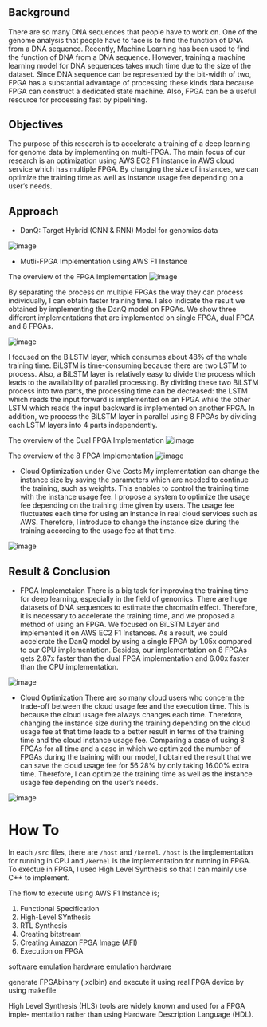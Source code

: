 #

## Background
There are so many DNA sequences that people have to work on. One of the genome analysis that people have to face is to find the function of DNA from a DNA sequence. Recently, Machine Learning has been used to find the function of DNA from a DNA sequence. However, training a machine learning model for DNA sequences takes much time due to the size of the dataset.
Since DNA sequence can be represented by the bit-width of two, FPGA has a substantial advantage of processing these kinds data because FPGA can construct a dedicated state machine. Also, FPGA can be a useful resource for processing fast by pipelining. 


## Objectives
The purpose of this research is to accelerate a training of a deep learning for genome data by implementing on multi-FPGA. The main focus of our research is an optimization using AWS EC2 F1 instance in AWS cloud service which has multiple FPGA. By changing the size of instances, we can optimize the training time as well as instance usage fee depending on a user’s needs.

## Approach
- DanQ: Target Hybrid (CNN & RNN) Model for genomics data

![image](https://github.com/tinaba96/master/assets/57109730/cf69250c-abe9-4c8f-b234-f7555692fd1c)


- Mutli-FPGA Implementation using AWS F1 Instance

The overview of the FPGA Implementation
![image](https://github.com/tinaba96/master/assets/57109730/909df276-43a6-47c1-b23b-2854795d3a9c)

By separating the process on multiple FPGAs the way they can process individually, I can obtain faster training time.
I also indicate the result we obtained by implementing the DanQ model on FPGAs. We show three different implementations that are implemented on single FPGA, dual FPGA and 8 FPGAs.

![image](https://github.com/tinaba96/master/assets/57109730/e1f0325d-7e3e-4d4a-9477-5c5fa2e9032b)

I focused on the BiLSTM layer, which consumes about 48% of the whole training time. BiLSTM is time-consuming because there are two LSTM to process. Also, a BiLSTM layer is relatively easy to divide the process which leads to the availability of parallel processing. By dividing these two BiLSTM process into two parts, the processing time can be decreased: the LSTM which reads the input forward is implemented on an FPGA while the other LSTM which reads the input backward is implemented on another FPGA. In addition, we process the BiLSTM layer in parallel using 8 FPGAs by dividing each LSTM layers into 4 parts independently.


The overview of the Dual FPGA Implementation
![image](https://github.com/tinaba96/master/assets/57109730/644eec14-1ca4-40a9-8798-63bbcc6f6423)

The overview of the 8 FPGA Implementation
![image](https://github.com/tinaba96/master/assets/57109730/7971036b-98c5-4125-83b8-94a70dd50177)


- Cloud Optimization under Give Costs
My implementation can change the instance size by saving the parameters which are needed to continue the training, such as weights. This enables to control the training time with the instance usage fee. I propose a system to optimize the usage fee depending on the training time given by users. The usage fee fluctuates each time for using an instance in real cloud services such as AWS. Therefore, I introduce to change the instance size during the training according to the usage fee at that time. 

![image](https://github.com/tinaba96/master/assets/57109730/1c169898-44f5-4ec8-ae9e-3fc82d9764bf)

## Result & Conclusion

- FPGA Implemetaion
There is a big task for improving the training time for deep learning, especially in the field of genomics. There are huge datasets of DNA sequences to estimate the chromatin effect.
Therefore, it is necessary to accelerate the training time, and we proposed a method of using an FPGA. We focused on BiLSTM Layer and implemented it on AWS EC2 F1 Instances.
As a result, we could accelerate the DanQ model by using a single FPGA by 1.05x compared to our CPU implementation. Besides, our implementation on 8 FPGAs gets 2.87x faster than the dual FPGA implementation and 6.00x faster than the CPU implementation.

![image](https://github.com/tinaba96/master/assets/57109730/8ca56459-6f4a-4a55-87a7-13505f2d9d32)

- Cloud Optimization
There are so many cloud users who concern the trade-off between the cloud usage fee and the execution time. This is because the cloud usage fee always changes each time.
Therefore, changing the instance size during the training depending on the cloud usage fee at that time leads to a better result in terms of the training time and the cloud instance usage fee.
Comparing a case of using 8 FPGAs for all time and a case in which we optimized the number of FPGAs during the training with our model, I obtained the result that we can save the cloud usage fee for 56.28% by only taking 16.00% extra time. Therefore, I can optimize the training time as well as the instance usage fee depending on the user’s needs.

![image](https://github.com/tinaba96/master/assets/57109730/bd51c099-913d-4744-a838-b8bdf598d4b7)


# How To

In each `/src` files, there are `/host` and `/kernel`. `/host` is the implementation for running in CPU and `/kernel` is the implementation for running in FPGA.
To exectue in FPGA, I used High Level Synthesis so that I can mainly use C++ to implement. 

The flow to execute using AWS F1 Instance is;
1. Functional Specification
2. High-Level SYnthesis
3. RTL Synthesis
4. Creating bitstream
5. Creating Amazon FPGA Image (AFI)
6. Execution on FPGA


software emulation
hardware emulation
hardware

generate FPGAbinary (.xclbin) and execute it using real FPGA device by using makefile

High Level Synthesis (HLS) tools are widely known and used for a FPGA imple- mentation rather than using Hardware Description Language (HDL). 




